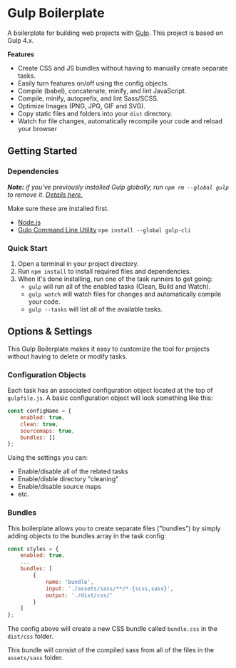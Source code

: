 # Gulp Boilerplate

A boilerplate for building web projects with [Gulp](https://gulpjs.com/). This project is based on Gulp 4.x.

**Features**

- Create CSS and JS bundles without having to manually create separate tasks.
- Easily turn features on/off using the config objects. 
- Compile (babel), concatenate, minify, and lint JavaScript.
- Compile, minify, autoprefix, and lint Sass/SCSS.
- Optimize Images (PNG, JPG, GIF and SVG).
- Copy static files and folders into your `dist` directory.
- Watch for file changes, automatically recompile your code and reload your browser

## Getting Started

### Dependencies

*__Note:__ if you've previously installed Gulp globally, run `npm rm --global gulp` to remove it. [Details here.](https://medium.com/gulpjs/gulp-sips-command-line-interface-e53411d4467)*

Make sure these are installed first.

- [Node.js](http://nodejs.org)
- [Gulp Command Line Utility](http://gulpjs.com) `npm install --global gulp-cli`

### Quick Start

1. Open a terminal in your project directory.
2. Run `npm install` to install required files and dependencies.
3. When it's done installing, run one of the task runners to get going:
	- `gulp` will run all of the enabled tasks (Clean, Build and Watch).
	- `gulp watch` will watch files for changes and automatically compile your code. 
	- `gulp --tasks` will list all of the available tasks. 

## Options & Settings

This Gulp Boilerplate makes it easy to customize the tool for projects without having to delete or modify tasks.

### Configuration Objects

Each task has an associated configuration object located at the top of `gulpfile.js`. A basic configuration object will look something like this:

```js
const configName = {
	enabled: true,
	clean: true,
	sourcemaps: true,
	bundles: []
};
```

Using the settings you can:
  - Enable/disable all of the related tasks
  - Enable/disble directory "cleaning"
  - Enable/disable source maps
  - etc.

### Bundles

This boilerplate allows you to create separate files ("bundles") by simply adding objects to the bundles array in the task config:

```js
const styles = {
	enabled: true,
	...
	bundles: [
		{
			name: 'bundle',
			input: './assets/sass/**/*.{scss,sass}',
			output: './dist/css/'
		}
	]
};
```

The config above will create a new CSS bundle called `bundle.css` in the `dist/css` folder. 

This bundle will consist of the compiled sass from all of the files in the `assets/sass` folder.
